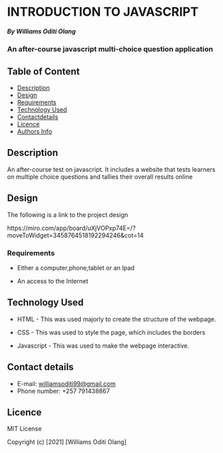 # INTRODUCTION TO JAVASCRIPT

##### By Williams Oditi Olang
### An after-course javascript multi-choice question application

## Table of Content

+ [Description](#Description)
+ [Design](#Design)
+ [Requirements](#Requirements)
+ [Technology Used](#Technology-used)
+ [Contactdetails](#Contact-details)
+ [Licence](#licence)
+ [Authors Info](#author-Info)

## Description
<p>An after-course test on javascript. It includes a website that tests learners on multiple choice questions and tallies their overall results online</p>

## Design
<p>The following is a link to the project design</p>
https://miro.com/app/board/uXjVOPxp74E=/?moveToWidget=3458764518192294246&cot=14


### Requirements

* Either a computer,phone,tablet or an Ipad

* An access to the Internet


## Technology Used
* HTML - This was used majorly to create the structure of the webpage.

* CSS - This was used to style the page, which includes the borders 

* Javascript - This was used to make the webpage interactive.

## Contact details
* E-mail: williamsoditi99@gmail.com
* Phone number: +257 791438867


## Licence

MIT License

Copyright (c) [2021] [Williams Oditi Olang]

